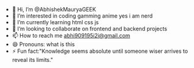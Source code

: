 - 👋 Hi, I’m @AbhishekMauryaGEEK
- 👀 I’m interested in coding gamming anime yes i am nerd  
- 🌱 I’m currently learning html css js
- 💞️ I’m looking to collaborate on frontend and backend projects
- 📫 How to reach me abhi909195i2i@gmail.com
- 😄 Pronouns: what is this
- ⚡ Fun fact:"Knowledge seems absolute until someone wiser arrives to reveal its limits."

<!---
AbhishekMauryaGEEK/AbhishekMauryaGEEK is a ✨ special ✨ repository because its `README.md` (this file) appears on your GitHub profile.
You can click the Preview link to take a look at your changes.
--->
